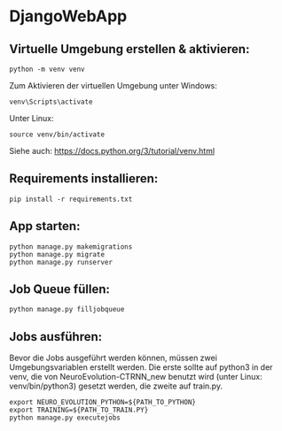 # DjangoWebApp

## Virtuelle Umgebung erstellen & aktivieren:
```
python -m venv venv
```
Zum Aktivieren der virtuellen Umgebung unter Windows:
```
venv\Scripts\activate
```
Unter Linux:
```
source venv/bin/activate
```

Siehe auch: https://docs.python.org/3/tutorial/venv.html

## Requirements installieren:
```
pip install -r requirements.txt
```

## App starten:
```
python manage.py makemigrations
python manage.py migrate
python manage.py runserver
```

## Job Queue füllen:
```
python manage.py filljobqueue
```

## Jobs ausführen:
Bevor die Jobs ausgeführt werden können, müssen zwei Umgebungsvariablen erstellt werden. Die erste sollte auf python3 in der venv, die von NeuroEvolution-CTRNN_new benutzt wird (unter Linux: venv/bin/python3) gesetzt werden, die zweite auf train.py.
```
export NEURO_EVOLUTION_PYTHON=${PATH_TO_PYTHON}
export TRAINING=${PATH_TO_TRAIN.PY}
python manage.py executejobs
```
